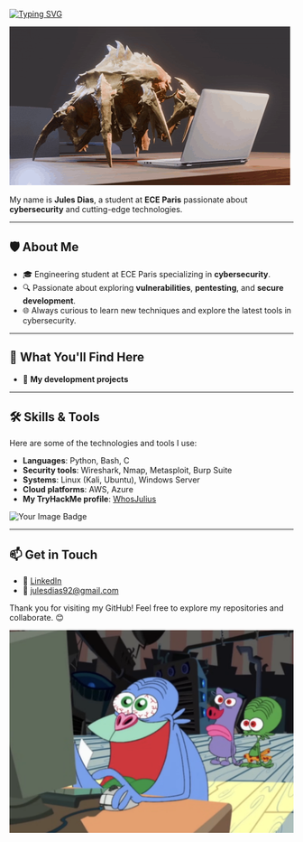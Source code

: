 [![Typing SVG](https://readme-typing-svg.demolab.com?font=M+PLUS+Code+Latin&weight=500&size=30&pause=1000&color=36F715&background=FF000000&vCenter=true&width=435&lines=Welcome+to+my+GitHub)](https://git.io/typing-svg)

![](img/helldivers-terminid.gif)

My name is **Jules Dias**, a student at **ECE Paris** passionate about **cybersecurity** and cutting-edge technologies.

---

## 🛡️ About Me  
- 🎓 Engineering student at ECE Paris specializing in **cybersecurity**.  
- 🔍 Passionate about exploring **vulnerabilities**, **pentesting**, and **secure development**.  
- 🌐 Always curious to learn new techniques and explore the latest tools in cybersecurity.  

---

## 🚀 What You'll Find Here  
- 📂 **My development projects** 

---

## 🛠️ Skills & Tools  
Here are some of the technologies and tools I use:  
- **Languages**: Python, Bash, C  
- **Security tools**: Wireshark, Nmap, Metasploit, Burp Suite  
- **Systems**: Linux (Kali, Ubuntu), Windows Server  
- **Cloud platforms**: AWS, Azure
- **My TryHackMe profile**: [WhosJulius](https://tryhackme.com/r/p/WhosJulius)

<img src="https://tryhackme-badges.s3.amazonaws.com/WhosJulius.png" alt="Your Image Badge" />

---

## 📫 Get in Touch  
- 💼 [LinkedIn](https://www.linkedin.com/in/jules-dias-2347bb24b/)  
- 📧 julesdias92@gmail.com 

Thank you for visiting my GitHub! Feel free to explore my repositories and collaborate. 😊

![](img/wowZinzin.png)
